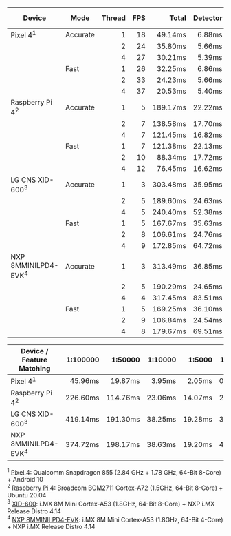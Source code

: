 | Device                         | Mode     | Thread | FPS |    Total | Detector | Landmarker | Aligner | Estimator | Recognizer |  Mask Detector |
|--------------------------------|----------|-------:|----:|---------:|---------:|-----------:|--------:|----------:|-----------:|---------------:|
| Pixel 4<sup>1</sup>            | Accurate |      1 |  18 |  49.14ms |   6.88ms |    21.41ms |  0.80ms |    0.12ms |    15.78ms |         4.15ms |
|                                |          |      2 |  24 |  35.80ms |   5.66ms |    15.78ms |  0.82ms |    0.13ms |    10.23ms |         3.18ms |
|                                |          |      4 |  27 |  30.21ms |   5.39ms |    13.82ms |  0.93ms |    0.14ms |     7.09ms |         2.84ms |
|                                | Fast     |      1 |  26 |  32.25ms |   6.86ms |     4.43ms |  0.76ms |    0.12ms |    15.78ms |         4.30ms |
|                                |          |      2 |  33 |  24.23ms |   5.66ms |     4.00ms |  0.92ms |    0.13ms |    10.17ms |         3.35ms |
|                                |          |      4 |  37 |  20.53ms |   5.40ms |     3.95ms |  0.93ms |    0.13ms |     7.26ms |         2.86ms |
| Raspberry Pi 4<sup>2</sup>     | Accurate |      1 |   5 | 189.17ms |  22.22ms |    78.01ms |  1.45ms |    0.30ms |    71.92ms |        15.27ms |
|                                |          |      2 |   7 | 138.58ms |  17.70ms |    58.42ms |  1.37ms |    0.30ms |    50.37ms |        10.42ms |
|                                |          |      4 |   7 | 121.45ms |  16.82ms |    53.80ms |  1.44ms |    0.31ms |    40.82ms |         8.26ms |
|                                | Fast     |      1 |   7 | 121.38ms |  22.13ms |     9.30ms |  1.38ms |    0.30ms |    72.96ms |        15.31ms |
|                                |          |      2 |  10 |  88.34ms |  17.72ms |     8.02ms |  1.35ms |    0.30ms |    50.64ms |        10.31ms |
|                                |          |      4 |  12 |  76.45ms |  16.62ms |     8.27ms |  1.45ms |    0.30ms |    41.46ms |         8.35ms |
| LG CNS XID-600<sup>3</sup>     | Accurate |      1 |   3 | 303.48ms |  35.95ms |   149.06ms |  3.41ms |    0.39ms |    92.55ms |        22.12ms |
|                                |          |      2 |   5 | 189.60ms |  24.63ms |    93.27ms |  3.36ms |    0.39ms |    54.30ms |        13.65ms |
|                                |          |      4 |   5 | 240.40ms |  52.38ms |   100.53ms |  3.46ms |    0.38ms |    68.99ms |        14.66ms |
|                                | Fast     |      1 |   5 | 167.67ms |  35.63ms |    13.78ms |  3.47ms |    0.39ms |    92.32ms |        22.18ms |
|                                |          |      2 |   8 | 106.61ms |  24.76ms |    10.95ms |  3.37ms |    0.39ms |    53.46ms |        13.68ms |
|                                |          |      4 |   9 | 172.85ms |  64.72ms |    13.32ms |  3.55ms |    0.39ms |    74.04ms |        16.83ms |
| NXP 8MMINILPD4-EVK<sup>4</sup> | Accurate |      1 |   3 | 313.49ms |  36.85ms |   156.35ms |  3.65ms |    0.40ms |    93.90ms |        22.34ms |
|                                |          |      2 |   5 | 190.29ms |  24.65ms |    93.98ms |  3.63ms |    0.39ms |    53.99ms |        13.65ms |
|                                |          |      4 |   4 | 317.45ms |  83.51ms |   123.12ms |  3.67ms |    0.40ms |    87.66ms |        19.09ms |
|                                | Fast     |      1 |   5 | 169.25ms |  36.10ms |    14.19ms |  3.69ms |    0.40ms |    92.45ms |        22.42ms |
|                                |          |      2 |   9 | 106.84ms |  24.54ms |    10.98ms |  3.63ms |    0.40ms |    53.72ms |        13.57ms |
|                                |          |      4 |   8 | 179.67ms |  69.51ms |    14.11ms |  3.40ms |    0.40ms |    75.42ms |        16.83ms |

| Device / Feature Matching      | 1:100000 |  1:50000 | 1:10000 |  1:5000 | 1:1000 |
|--------------------------------|---------:|---------:|--------:|--------:|-------:|
| Pixel 4<sup>1</sup>            |  45.96ms |  19.87ms |  3.95ms |  2.05ms | 0.40ms |
| Raspberry Pi 4<sup>2</sup>     | 226.60ms | 114.76ms | 23.06ms | 14.07ms | 2.41ms |
| LG CNS XID-600<sup>3</sup>     | 419.14ms | 191.30ms | 38.25ms | 19.28ms | 3.95ms |
| NXP 8MMINILPD4-EVK<sup>4</sup> | 374.72ms | 198.17ms | 38.63ms | 19.20ms | 4.00ms |

<sup>1</sup> [Pixel 4](https://store.google.com/us/product/pixel_4_specs?hl=en-US): Qualcomm Snapdragon 855 (2.84 GHz + 1.78 GHz, 64-Bit 8-Core) + Android 10<br/>
<sup>2</sup> [Raspberry Pi 4](https://www.raspberrypi.org/products/raspberry-pi-4-model-b/specifications/): Broadcom BCM2711 Cortex-A72 (1.5GHz, 64-Bit 8-Core) + Ubuntu 20.04<br/>
<sup>3</sup> [XID-600](https://www.nxp.com/products/processors-and-microcontrollers/arm-processors/i-mx-applications-processors/i-mx-8-processors/i-mx-8m-mini-arm-cortex-a53-cortex-m4-audio-voice-video:i.MX8MMINI): i.MX 8M Mini Cortex-A53 (1.8GHz, 64-Bit 8-Core) + NXP i.MX Release Distro 4.14<br/>
<sup>4</sup> [NXP 8MMINILPD4-EVK](https://www.nxp.com/design/development-boards/i-mx-evaluation-and-development-boards/evaluation-kit-for-the-i-mx-8m-mini-applications-processor:8MMINILPD4-EVK): i.MX 8M Mini Cortex-A53 (1.8GHz, 64-Bit 4-Core) + NXP i.MX Release Distro 4.14<br/>
